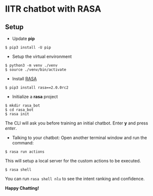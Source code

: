 # IITR chatbot with RASA

## Setup

- Update **pip**
```
$ pip3 install -U pip

```

- Setup the virtual environment
```
$ python3 -m venv ./venv
$ source ./venv/bin/activate
```

- Install [RASA](https://rasa.com/docs/rasa/)
```
$ pip3 install rasa==2.0.0rc2
```

- Initialize a **rasa** project
```
$ mkdir rasa_bot
$ cd rasa_bot
$ rasa init
```
The CLI will ask you before training an initial chatbot. Enter **y** and press *enter*.

- Talking to your chatbot: Open another terminal window and run the command:
```
$ rasa run actions
```
This will setup a local server for the custom actions to be executed.

```
$ rasa shell 
```

You can run `rasa shell nlu` to see the intent ranking and confidence.

**Happy Chatting!**

